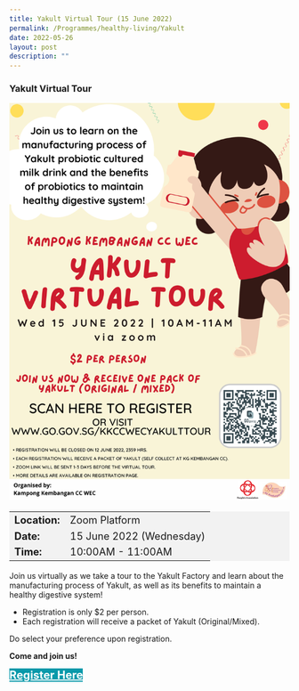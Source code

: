 ```yaml
---
title: Yakult Virtual Tour (15 June 2022)
permalink: /Programmes/healthy-living/Yakult
date: 2022-05-26
layout: post
description: ""
---
```


### Yakult Virtual Tour ###

<img src="/images/Programmes (June 2022)/Yakult Virtual Tour.png" style="width:650px; height:auto">

<table  style="font-size:130%; background-color:#f2f2f2">
	<tbody>
		<tr>
			 <td><b>Location:</b></td><td> Zoom Platform</td>
		</tr>
		<tr>
		 <td><b>Date:</b> </td><td>15 June 2022 (Wednesday)</td>
		</tr>
		<tr>
			<td> <b>Time:</b> </td><td> 10:00AM - 11:00AM</td>
		</tr>
	</tbody>
</table>

Join us virtually as we take a tour to the Yakult Factory and learn about the manufacturing process of Yakult, as well as its benefits to maintain a healthy digestive system!  

* Registration is only $2 per person.
* Each registration will receive a packet of Yakult (Original/Mixed).

Do select your preference upon registration. 

<b>Come and join us!</b>
<div>
	<a href="https://go.gov.sg/KKCCWECYAKULTTOUR" style="font-size:20px; width:35%; height:60px; background-color:#0899AA; color:white" class="bp-button"><b>Register Here</b></a>
</div>